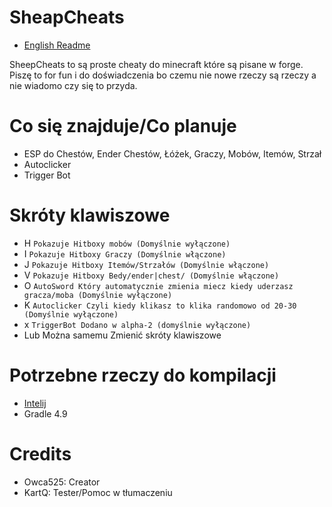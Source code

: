 # SheapCheats
- [English Readme](README.md)

SheepCheats to są proste cheaty do minecraft które są pisane w forge. Piszę to for fun i do doświadczenia bo czemu nie nowe rzeczy są rzeczy a nie wiadomo czy się to przyda.

# Co się znajduje/Co planuje
- ESP do Chestów, Ender Chestów, Łóżek, Graczy, Mobów, Itemów, Strzał
- Autoclicker
- Trigger Bot

# Skróty klawiszowe
- H  `Pokazuje Hitboxy mobów (Domyślnie wyłączone)`
- I  `Pokazuje Hitboxy Graczy (Domyślnie włączone)`
- J  `Pokazuje Hitboxy Itemów/Strzałów (Domyślnie włączone)`
- V  `Pokazuje Hitboxy Bedy/ender|chest/ (Domyślnie włączone)`
- O  `AutoSword Który automatycznie zmienia miecz kiedy uderzasz gracza/moba (Domyślnie wyłączone)`
- K  `Autoclicker Czyli kiedy klikasz to klika randomowo od 20-30 (Domyślnie wyłączone)`
- x  `TriggerBot Dodano w alpha-2 (domyślnie wyłączone)`
- Lub Można samemu Zmienić skróty klawiszowe

# Potrzebne rzeczy do kompilacji 
- [Intelij](https://www.jetbrains.com/idea/)
- Gradle 4.9

# Credits 
- Owca525: Creator
- KartQ: Tester/Pomoc w tłumaczeniu
